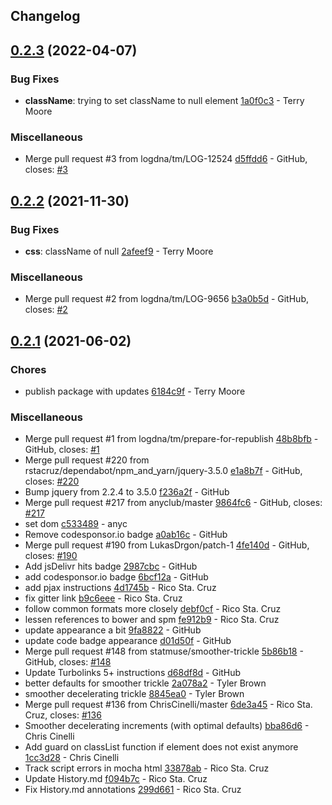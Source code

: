 ## Changelog

## [0.2.3](https://github.com/logdna/nprogress/compare/v0.2.2...v0.2.3) (2022-04-07)


### Bug Fixes

* **className**: trying to set className to null element [1a0f0c3](https://github.com/logdna/nprogress/commit/1a0f0c374ae42f7e0e324ccdc24dc65f1b7a7753) - Terry Moore


### Miscellaneous

* Merge pull request #3 from logdna/tm/LOG-12524 [d5ffdd6](https://github.com/logdna/nprogress/commit/d5ffdd6a686e4b6d305a4be2c3271dd4891569b9) - GitHub, closes: [#3](https://github.com/logdna/nprogress/issues/3)

## [0.2.2](https://github.com/logdna/nprogress/compare/v0.2.1...v0.2.2) (2021-11-30)


### Bug Fixes

* **css**: className of null [2afeef9](https://github.com/logdna/nprogress/commit/2afeef92888d1b1a5bc1cf53dca55ccb0f9269db) - Terry Moore


### Miscellaneous

* Merge pull request #2 from logdna/tm/LOG-9656 [b3a0b5d](https://github.com/logdna/nprogress/commit/b3a0b5d9514cd47ed5618ca5eb9be688afbbffe1) - GitHub, closes: [#2](https://github.com/logdna/nprogress/issues/2)

## [0.2.1](https://github.com/logdna/nprogress/compare/v0.2.0...v0.2.1) (2021-06-02)


### Chores

* publish package with updates [6184c9f](https://github.com/logdna/nprogress/commit/6184c9f1d992f3f6df385e62d9c721d3cb49435a) - Terry Moore


### Miscellaneous

* Merge pull request #1 from logdna/tm/prepare-for-republish [48b8bfb](https://github.com/logdna/nprogress/commit/48b8bfb122c401c40d1efaf457e6d40ce6c85a5d) - GitHub, closes: [#1](https://github.com/logdna/nprogress/issues/1)
* Merge pull request #220 from rstacruz/dependabot/npm_and_yarn/jquery-3.5.0 [e1a8b7f](https://github.com/logdna/nprogress/commit/e1a8b7fb6e059085df5f83c45d3c2308a147ca18) - GitHub, closes: [#220](https://github.com/logdna/nprogress/issues/220)
* Bump jquery from 2.2.4 to 3.5.0 [f236a2f](https://github.com/logdna/nprogress/commit/f236a2f8fb3b75e9c0052e93d187d953db06fe8b) - GitHub
* Merge pull request #217 from anyclub/master [9864fc6](https://github.com/logdna/nprogress/commit/9864fc6b7dd0117219eb67d941ac1f4e92c36279) - GitHub, closes: [#217](https://github.com/logdna/nprogress/issues/217)
* set dom [c533489](https://github.com/logdna/nprogress/commit/c53348981400fb50ba24c902f9cf4bafdea9d377) - anyc
* Remove codesponsor.io badge [a0ab16c](https://github.com/logdna/nprogress/commit/a0ab16ccdaca501d8d9881a4da1d691f4e6c4dda) - GitHub
* Merge pull request #190 from LukasDrgon/patch-1 [4fe140d](https://github.com/logdna/nprogress/commit/4fe140dc20aba6c94887740e7b192453bf227c72) - GitHub, closes: [#190](https://github.com/logdna/nprogress/issues/190)
* Add jsDelivr hits badge [2987cbc](https://github.com/logdna/nprogress/commit/2987cbc2e7e96c41af7270cea295bd203021e021) - GitHub
* add codesponsor.io badge [6bcf12a](https://github.com/logdna/nprogress/commit/6bcf12a764c806cbddca67b772a6a29c42880b30) - GitHub
* add pjax instructions [4d1745b](https://github.com/logdna/nprogress/commit/4d1745bcbead65f2d07fab9f8496f8290c6d2dfc) - Rico Sta. Cruz
* fix gitter link [b9c6eee](https://github.com/logdna/nprogress/commit/b9c6eeea53a2a28c2b5851a73e3fc1de92c2a891) - Rico Sta. Cruz
* follow common formats more closely [debf0cf](https://github.com/logdna/nprogress/commit/debf0cf40f6b465af3844f6bc76f66e8b16a6919) - Rico Sta. Cruz
* lessen references to bower and spm [fe912b9](https://github.com/logdna/nprogress/commit/fe912b9777111adbe65aacf49c116de9adb7ec1b) - Rico Sta. Cruz
* update appearance a bit [9fa8822](https://github.com/logdna/nprogress/commit/9fa882223375b3c5dfee2285a807b2021f416929) - GitHub
* update code badge appearance [d01d50f](https://github.com/logdna/nprogress/commit/d01d50fb45d606f6f0c8b199b7f50734d24bd209) - GitHub
* Merge pull request #148 from statmuse/smoother-trickle [5b86b18](https://github.com/logdna/nprogress/commit/5b86b18168268d47f588ce48d946c443ce8625b7) - GitHub, closes: [#148](https://github.com/logdna/nprogress/issues/148)
* Update Turbolinks 5+ instructions [d68df8d](https://github.com/logdna/nprogress/commit/d68df8d5608112d6c8abb5658fa5515471eaaabc) - GitHub
* better defaults for smoother trickle [2a078a2](https://github.com/logdna/nprogress/commit/2a078a2303c3b6d3ea8bbe3a3ba723c34dcdd8a6) - Tyler Brown
* smoother decelerating trickle [8845ea0](https://github.com/logdna/nprogress/commit/8845ea0fd0b76bfd32394170bffcb70f6c1cf7cd) - Tyler Brown
* Merge pull request #136 from ChrisCinelli/master [6de3a45](https://github.com/logdna/nprogress/commit/6de3a45c33fe1f142b73935206a6f1e74a230a3f) - Rico Sta. Cruz, closes: [#136](https://github.com/logdna/nprogress/issues/136)
* Smoother decelerating increments  (with optimal defaults) [bba86d6](https://github.com/logdna/nprogress/commit/bba86d636e1b047cabed0f1dec2cdcadd462867e) - Chris Cinelli
* Add guard on classList function if element does not exist anymore [1cc3d28](https://github.com/logdna/nprogress/commit/1cc3d2872c686db8ee8dd7f365b94f9513ab0b70) - Chris Cinelli
* Track script errors in mocha html [33878ab](https://github.com/logdna/nprogress/commit/33878ab3fd7168b4e2d3863e58f83c241ab4e638) - Rico Sta. Cruz
* Update History.md [f094b7c](https://github.com/logdna/nprogress/commit/f094b7cae0a3b8c45dd85ad67aedc739b32bda37) - Rico Sta. Cruz
* Fix History.md annotations [299d661](https://github.com/logdna/nprogress/commit/299d66134b94e524f9ea67c43e5970cc9418bea4) - Rico Sta. Cruz
